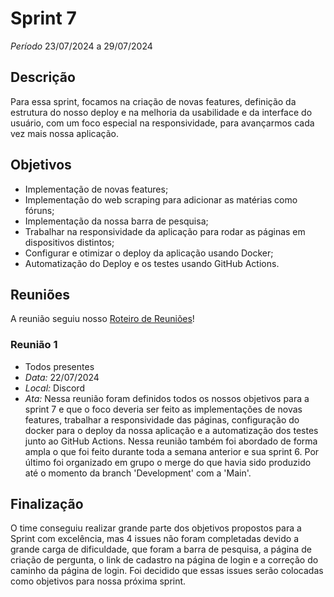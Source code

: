 # Sprint 7

*Período* 23/07/2024 a 29/07/2024

## Descrição 

Para essa sprint, focamos na criação de novas features, definição da estrutura do nosso deploy e na melhoria da usabilidade e da interface do usuário, com um foco especial na responsividade, para avançarmos cada vez mais nossa aplicação.

## Objetivos

- Implementação de novas features;
- Implementação do web scraping para adicionar as matérias como fóruns;
- Implementação da nossa barra de pesquisa;
- Trabalhar na responsividade da aplicação para rodar as páginas em dispositivos distintos;
- Configurar e otimizar o deploy da aplicação usando Docker;
- Automatização do Deploy e os testes usando GitHub Actions.

## Reuniões
A reunião seguiu nosso [Roteiro de Reuniões](roteiro_reunioes.md)!
### Reunião 1
- Todos presentes
- *Data:* 22/07/2024
- *Local:* Discord
- *Ata:*
Nessa reunião foram definidos todos os nossos objetivos para a sprint 7 e que o foco deveria ser feito as implementações de novas features, trabalhar a responsividade das páginas, configuração do docker para o deploy da nossa aplicação e a automatização dos testes junto ao GitHub Actions. 
Nessa reunião também foi abordado de forma ampla o que foi feito durante toda a semana anterior e sua sprint 6.
Por último foi organizado em grupo o merge do que havia sido produzido até o momento da branch 'Development' com a 'Main'.

## Finalização 

O time conseguiu realizar grande parte dos objetivos propostos para a Sprint com excelência, mas 4 issues não foram completadas devido a grande carga de dificuldade, que foram a barra de pesquisa, a página de criação de pergunta, o link de cadastro na página de login e a correção do caminho da página de login. Foi decidido que essas issues serão colocadas como objetivos para nossa próxima sprint.